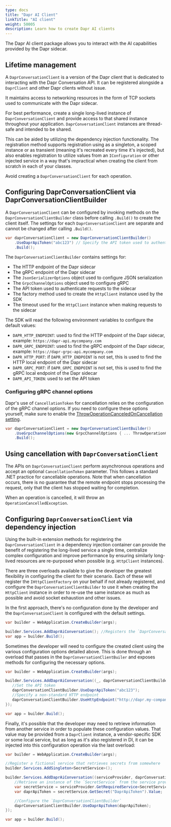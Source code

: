 ```yaml
---
type: docs
title: "Dapr AI Client"
linkTitle: "AI client"
weight: 50005
description: Learn how to create Dapr AI clients
---
```


The Dapr AI client package allows you to interact with the AI capabilities provided by the Dapr sidecar.

## Lifetime management
A `DaprConversationClient` is a version of the Dapr client that is dedicated to interacting with the Dapr Conversation 
API. It can be registered alongside a `DaprClient` and other Dapr clients without issue.

It maintains access to networking resources in the form of TCP sockets used to communicate with the Dapr sidecar.

For best performance, create a single long-lived instance of `DaprConversationClient` and provide access to that shared
instance throughout your application. `DaprConversationClient` instances are thread-safe and intended to be shared.

This can be aided by utilizing the dependency injection functionality. The registration method supports registration using
as a singleton, a scoped instance or as transient (meaning it's recreated every time it's injected), but also enables
registration to utilize values from an `IConfiguration` or other injected service in a way that's impractical when
creating the client from scratch in each of your classes.

Avoid creating a `DaprConversationClient` for each operation.

## Configuring DaprConversationClient via DaprConversationClientBuilder

A `DaprConversationClient` can be configured by invoking methods on the `DaprConversationClientBuilder` class before 
calling `.Build()` to create the client itself. The settings for each `DaprConversationClient` are separate
and cannot be changed after calling `.Build()`.

```cs
var daprConversationClient = new DaprConversationClientBuilder()
    .UseDaprApiToken("abc123") // Specify the API token used to authenticate to other Dapr sidecars
    .Build();
```

The `DaprConversationClientBuilder` contains settings for:

- The HTTP endpoint of the Dapr sidecar
- The gRPC endpoint of the Dapr sidecar
- The `JsonSerializerOptions` object used to configure JSON serialization
- The `GrpcChannelOptions` object used to configure gRPC
- The API token used to authenticate requests to the sidecar
- The factory method used to create the `HttpClient` instance used by the SDK
- The timeout used for the `HttpClient` instance when making requests to the sidecar

The SDK will read the following environment variables to configure the default values:

- `DAPR_HTTP_ENDPOINT`: used to find the HTTP endpoint of the Dapr sidecar, example: `https://dapr-api.mycompany.com`
- `DAPR_GRPC_ENDPOINT`: used to find the gRPC endpoint of the Dapr sidecar, example: `https://dapr-grpc-api.mycompany.com`
- `DAPR_HTTP_PORT`: if `DAPR_HTTP_ENDPOINT` is not set, this is used to find the HTTP local endpoint of the Dapr sidecar
- `DAPR_GRPC_PORT`: if `DAPR_GRPC_ENDPOINT` is not set, this is used to find the gRPC local endpoint of the Dapr sidecar
- `DAPR_API_TOKEN`: used to set the API token

### Configuring gRPC channel options

Dapr's use of `CancellationToken` for cancellation relies on the configuration of the gRPC channel options. If you need
to configure these options yourself, make sure to enable the [ThrowOperationCanceledOnCancellation setting](https://grpc.github.io/grpc/csharp-dotnet/api/Grpc.Net.Client.GrpcChannelOptions.html#Grpc_Net_Client_GrpcChannelOptions_ThrowOperationCanceledOnCancellation).

```cs
var daprConversationClient = new DaprConversationClientBuilder()
    .UseGrpcChannelOptions(new GrpcChannelOptions { ... ThrowOperationCanceledOnCancellation = true })
    .Build();
```

## Using cancellation with `DaprConversationClient`

The APIs on `DaprConversationClient` perform asynchronous operations and accept an optional `CancellationToken` parameter. This
follows a standard .NET practice for cancellable operations. Note that when cancellation occurs, there is no guarantee that
the remote endpoint stops processing the request, only that the client has stopped waiting for completion.

When an operation is cancelled, it will throw an `OperationCancelledException`.

## Configuring `DaprConversationClient` via dependency injection

Using the built-in extension methods for registering the `DaprConversationClient` in a dependency injection container can
provide the benefit of registering the long-lived service a single time, centralize complex configuration and improve
performance by ensuring similarly long-lived resources are re-purposed when possible (e.g. `HttpClient` instances).

There are three overloads available to give the developer the greatest flexibility in configuring the client for their
scenario. Each of these will register the `IHttpClientFactory` on your behalf if not already registered, and configure
the `DaprConversationClientBuilder` to use it when creating the `HttpClient` instance in order to re-use the same instance as
much as possible and avoid socket exhaustion and other issues.

In the first approach, there's no configuration done by the developer and the `DaprConversationClient` is configured with the
default settings.

```cs
var builder = WebApplication.CreateBuilder(args);

builder.Services.AddDaprAiConversation(); //Registers the `DaprConversationClient` to be injected as needed
var app = builder.Build();
```

Sometimes the developer will need to configure the created client using the various configuration options detailed
above. This is done through an overload that passes in the `DaprConversationClientBuiler` and exposes methods for configuring
the necessary options.

```cs
var builder = WebApplication.CreateBuilder(args);

builder.Services.AddDaprAiConversation((_, daprConversationClientBuilder) => {
   //Set the API token
   daprConversationClientBuilder.UseDaprApiToken("abc123");
   //Specify a non-standard HTTP endpoint
   daprConversationClientBuilder.UseHttpEndpoint("http://dapr.my-company.com");
});

var app = builder.Build();
```

Finally, it's possible that the developer may need to retrieve information from another service in order to populate
these configuration values. That value may be provided from a `DaprClient` instance, a vendor-specific SDK or some
local service, but as long as it's also registered in DI, it can be injected into this configuration operation via the
last overload:

```cs
var builder = WebApplication.CreateBuilder(args);

//Register a fictional service that retrieves secrets from somewhere
builder.Services.AddSingleton<SecretService>();

builder.Services.AddDaprAiConversation((serviceProvider, daprConversationClientBuilder) => {
    //Retrieve an instance of the `SecretService` from the service provider
    var secretService = serviceProvider.GetRequiredService<SecretService>();
    var daprApiToken = secretService.GetSecret("DaprApiToken").Value;

    //Configure the `DaprConversationClientBuilder`
    daprConversationClientBuilder.UseDaprApiToken(daprApiToken);
});

var app = builder.Build();
```